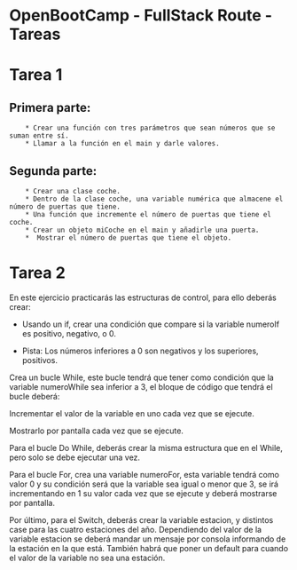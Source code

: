 # OpenBootCamp - FullStack Route - Tareas


# Tarea 1

## Primera parte:
        * Crear una función con tres parámetros que sean números que se suman entre sí.
        * Llamar a la función en el main y darle valores.
## Segunda parte:
        * Crear una clase coche.
        * Dentro de la clase coche, una variable numérica que almacene el número de puertas que tiene.
        * Una función que incremente el número de puertas que tiene el coche.
        * Crear un objeto miCoche en el main y añadirle una puerta.
        *  Mostrar el número de puertas que tiene el objeto.

# Tarea 2

En este ejercicio practicarás las estructuras de control, para ello deberás crear:

* Usando un if, crear una condición que compare si la variable numeroIf es positivo, negativo, o 0. 
- Pista: Los números inferiores a 0 son negativos y los superiores, positivos.

Crea un bucle While, este bucle tendrá que tener como condición que la variable numeroWhile sea inferior a 3, el bloque de código que tendrá el bucle deberá:

Incrementar el valor de la variable en uno cada vez que se ejecute.

Mostrarlo por pantalla cada vez que se ejecute.

Para el bucle Do While, deberás crear la misma estructura que en el While, pero solo se debe ejecutar una vez.

Para el bucle For, crea una variable numeroFor, esta variable tendrá como valor 0 y su condición será que la variable sea igual o menor que 3, se irá incrementando en 1 su valor cada vez que se ejecute y deberá mostrarse por pantalla.

Por último, para el Switch, deberás crear la variable estacion, y distintos case para las cuatro estaciones del año. Dependiendo del valor de la variable estacion se deberá mandar un mensaje por consola informando de la estación en la que está. También habrá que poner un default para cuando el valor de la variable no sea una estación.